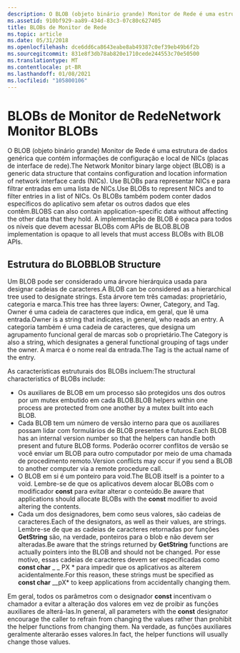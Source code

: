 ```yaml
---
description: O BLOB (objeto binário grande) Monitor de Rede é uma estrutura de dados genérica que contém informações de configuração e local de NICs (placas de interface de rede).
ms.assetid: 910bf929-aa89-434d-83c3-07c80c627405
title: BLOBs de Monitor de Rede
ms.topic: article
ms.date: 05/31/2018
ms.openlocfilehash: dce6dd6ca8643eabe8ab49387c0ef39eb49b6f2b
ms.sourcegitcommit: 831e8f3db78ab820e1710cede244553c70e50500
ms.translationtype: MT
ms.contentlocale: pt-BR
ms.lasthandoff: 01/08/2021
ms.locfileid: "105800106"
---
```

# <a name="network-monitor-blobs"></a><span data-ttu-id="4e979-103">BLOBs de Monitor de Rede</span><span class="sxs-lookup"><span data-stu-id="4e979-103">Network Monitor BLOBs</span></span>

<span data-ttu-id="4e979-104">O BLOB (objeto binário grande) Monitor de Rede é uma estrutura de dados genérica que contém informações de configuração e local de NICs (placas de interface de rede).</span><span class="sxs-lookup"><span data-stu-id="4e979-104">The Network Monitor binary large object (BLOB) is a generic data structure that contains configuration and location information of network interface cards (NICs).</span></span> <span data-ttu-id="4e979-105">Use BLOBs para representar NICs e para filtrar entradas em uma lista de NICs.</span><span class="sxs-lookup"><span data-stu-id="4e979-105">Use BLOBs to represent NICs and to filter entries in a list of NICs.</span></span> <span data-ttu-id="4e979-106">Os BLOBs também podem conter dados específicos do aplicativo sem afetar os outros dados que eles contêm.</span><span class="sxs-lookup"><span data-stu-id="4e979-106">BLOBS can also contain application-specific data without affecting the other data that they hold.</span></span> <span data-ttu-id="4e979-107">A implementação de BLOB é opaca para todos os níveis que devem acessar BLOBs com APIs de BLOB.</span><span class="sxs-lookup"><span data-stu-id="4e979-107">BLOB implementation is opaque to all levels that must access BLOBs with BLOB APIs.</span></span>

## <a name="blob-structure"></a><span data-ttu-id="4e979-108">Estrutura do BLOB</span><span class="sxs-lookup"><span data-stu-id="4e979-108">BLOB Structure</span></span>

<span data-ttu-id="4e979-109">Um BLOB pode ser considerado uma árvore hierárquica usada para designar cadeias de caracteres.</span><span class="sxs-lookup"><span data-stu-id="4e979-109">A BLOB can be considered as a hierarchical tree used to designate strings.</span></span> <span data-ttu-id="4e979-110">Esta árvore tem três camadas: proprietário, categoria e marca.</span><span class="sxs-lookup"><span data-stu-id="4e979-110">This tree has three layers: Owner, Category, and Tag.</span></span> <span data-ttu-id="4e979-111">Owner é uma cadeia de caracteres que indica, em geral, que lê uma entrada.</span><span class="sxs-lookup"><span data-stu-id="4e979-111">Owner is a string that indicates, in general, who reads an entry.</span></span> <span data-ttu-id="4e979-112">A categoria também é uma cadeia de caracteres, que designa um agrupamento funcional geral de marcas sob o proprietário.</span><span class="sxs-lookup"><span data-stu-id="4e979-112">The Category is also a string, which designates a general functional grouping of tags under the owner.</span></span> <span data-ttu-id="4e979-113">A marca é o nome real da entrada.</span><span class="sxs-lookup"><span data-stu-id="4e979-113">The Tag is the actual name of the entry.</span></span>

<span data-ttu-id="4e979-114">As características estruturais dos BLOBs incluem:</span><span class="sxs-lookup"><span data-stu-id="4e979-114">The structural characteristics of BLOBs include:</span></span>

-   <span data-ttu-id="4e979-115">Os auxiliares de BLOB em um processo são protegidos uns dos outros por um mutex embutido em cada BLOB.</span><span class="sxs-lookup"><span data-stu-id="4e979-115">BLOB helpers within one process are protected from one another by a mutex built into each BLOB.</span></span>
-   <span data-ttu-id="4e979-116">Cada BLOB tem um número de versão interno para que os auxiliares possam lidar com formulários de BLOB presentes e futuros.</span><span class="sxs-lookup"><span data-stu-id="4e979-116">Each BLOB has an internal version number so that the helpers can handle both present and future BLOB forms.</span></span> <span data-ttu-id="4e979-117">Poderão ocorrer conflitos de versão se você enviar um BLOB para outro computador por meio de uma chamada de procedimento remoto.</span><span class="sxs-lookup"><span data-stu-id="4e979-117">Version conflicts may occur if you send a BLOB to another computer via a remote procedure call.</span></span>
-   <span data-ttu-id="4e979-118">O BLOB em si é um ponteiro para void.</span><span class="sxs-lookup"><span data-stu-id="4e979-118">The BLOB itself is a pointer to a void.</span></span> <span data-ttu-id="4e979-119">Lembre-se de que os aplicativos devem alocar BLOBs com o modificador **const** para evitar alterar o conteúdo.</span><span class="sxs-lookup"><span data-stu-id="4e979-119">Be aware that applications should allocate BLOBs with the **const** modifier to avoid altering the contents.</span></span>
-   <span data-ttu-id="4e979-120">Cada um dos designadores, bem como seus valores, são cadeias de caracteres.</span><span class="sxs-lookup"><span data-stu-id="4e979-120">Each of the designators, as well as their values, are strings.</span></span> <span data-ttu-id="4e979-121">Lembre-se de que as cadeias de caracteres retornadas por funções **GetString** são, na verdade, ponteiros para o blob e não devem ser alteradas.</span><span class="sxs-lookup"><span data-stu-id="4e979-121">Be aware that the strings returned by **GetString** functions are actually pointers into the BLOB and should not be changed.</span></span> <span data-ttu-id="4e979-122">Por esse motivo, essas cadeias de caracteres devem ser especificadas como **const char** _ \_ PX \* para impedir que os aplicativos as alterem acidentalmente.</span><span class="sxs-lookup"><span data-stu-id="4e979-122">For this reason, these strings must be specified as **const char** _\_pX\* to keep applications from accidentally changing them.</span></span>

<span data-ttu-id="4e979-123">Em geral, todos os parâmetros com o designador **const** incentivam o chamador a evitar a alteração dos valores em vez de proibir as funções auxiliares de alterá-las.</span><span class="sxs-lookup"><span data-stu-id="4e979-123">In general, all parameters with the **const** designator encourage the caller to refrain from changing the values rather than prohibit the helper functions from changing them.</span></span> <span data-ttu-id="4e979-124">Na verdade, as funções auxiliares geralmente alterarão esses valores.</span><span class="sxs-lookup"><span data-stu-id="4e979-124">In fact, the helper functions will usually change those values.</span></span>

 

 



